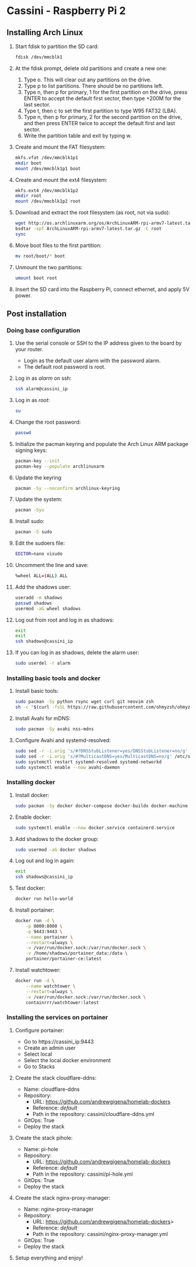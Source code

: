 # Cassini - Raspberry Pi 2

## Installing Arch Linux

1. Start fdisk to partition the SD card:

    ```bash
    fdisk /dev/mmcblk1
    ```

2. At the fdisk prompt, delete old partitions and create a new one:
    1. Type o. This will clear out any partitions on the drive.
    2. Type p to list partitions. There should be no partitions left.
    3. Type n, then p for primary, 1 for the first partition on the drive, press ENTER to accept the default first sector, then type +200M for the last sector.
    4. Type t, then c to set the first partition to type W95 FAT32 (LBA).
    5. Type n, then p for primary, 2 for the second partition on the drive, and then press ENTER twice to accept the default first and last sector.
    6. Write the partition table and exit by typing w.

3. Create and mount the FAT filesystem:

    ```bash
    mkfs.vfat /dev/mmcblk1p1
    mkdir boot
    mount /dev/mmcblk1p1 boot
    ```

4. Create and mount the ext4 filesystem:

    ```bash
    mkfs.ext4 /dev/mmcblk1p2
    mkdir root
    mount /dev/mmcblk1p2 root
    ```

5. Download and extract the root filesystem (as root, not via sudo):

    ```bash
    wget http://os.archlinuxarm.org/os/ArchLinuxARM-rpi-armv7-latest.tar.gz
    bsdtar -xpf ArchLinuxARM-rpi-armv7-latest.tar.gz -C root
    sync
    ```

6. Move boot files to the first partition:

    ```bash
    mv root/boot/* boot
    ```

7. Unmount the two partitions:

    ```bash
    umount boot root
    ```

8. Insert the SD card into the Raspberry Pi, connect ethernet, and apply 5V power.

## Post installation

### Doing base configuration

1. Use the serial console or SSH to the IP address given to the board by your router.
    - Login as the default user alarm with the password alarm.
    - The default root password is root.

2. Log in as _alarm_ on ssh:

    ```bash
    ssh alarm@cassini_ip
    ```

3. Log in as _root_:

    ```bash
    su
    ```

4. Change the root password:

    ```bash
    passwd
    ```

5. Initialize the pacman keyring and populate the Arch Linux ARM package signing keys:

    ```bash
    pacman-key --init
    pacman-key --populate archlinuxarm
    ```

6. Update the keyring

    ```bash
    pacman -Sy --noconfirm archlinux-keyring
    ```

7. Update the system:

    ```bash
    pacman -Syu
    ```

8. Install sudo:

    ```bash
    pacman -S sudo
    ```

9. Edit the sudoers file:

    ```bash
    EDITOR=nano visudo
    ```

10. Uncomment the line and save:

    ```bash
    %wheel ALL=(ALL) ALL
    ```

11. Add the shadows user:

    ```bash
    useradd -m shadows
    passwd shadows
    usermod -aG wheel shadows
    ```

12. Log out from root and log in as shadows:

    ```bash
    exit
    exit
    ssh shadows@cassini_ip
    ```

13. If you can log in as shadows, delete the alarm user:

    ```bash
    sudo userdel -r alarm
    ```

### Installing basic tools and docker

1. Install basic tools:

    ```bash
    sudo pacman -Sy python rsync wget curl git neovim zsh
    sh -c "$(curl -fsSL https://raw.githubusercontent.com/ohmyzsh/ohmyzsh/master/tools/install.sh)"
    ```

2. Install Avahi for mDNS:

    ```bash
    sudo pacman -Sy avahi nss-mdns
    ```

3. Configure Avahi and systemd-resolved:

    ```bash
    sudo sed -r -i.orig 's/#?DNSStubListener=yes/DNSStubListener=no/g' /etc/systemd/resolved.conf
    sudo sed -r -i.orig 's/#?MulticastDNS=yes/MulticastDNS=no/g' /etc/systemd/resolved.conf
    sudo systemctl restart systemd-resolved systemd-networkd
    sudo systemctl enable --now avahi-daemon 
    ```

### Installing docker

1. Install docker:

    ```bash
    sudo pacman -Sy docker docker-compose docker-buildx docker-machine docker-scan
    ```

2. Enable docker:

    ```bash
    sudo systemctl enable --now docker.service containerd.service
    ```

3. Add shadows to the docker group:

    ```bash
    sudo usermod -aG docker shadows
    ```

4. Log out and log in again:

    ```bash
    exit
    ssh shadows@cassini_ip
    ```

5. Test docker:

    ```bash
    docker run hello-world
    ```

6. Install portainer:

    ```bash
    docker run -d \
        -p 8000:8000 \
        -p 9443:9443 \
        --name portainer \
        --restart=always \
        -v /var/run/docker.sock:/var/run/docker.sock \
        -v /home/shadows/portainer_data:/data \
        portainer/portainer-ce:latest
    ```

7. Install watchtower:

    ```bash
    docker run -d \
        --name watchtower \
        --restart=always \
        -v /var/run/docker.sock:/var/run/docker.sock \
        containrrr/watchtower:latest
    ```

### Installing the services on portainer

1. Configure portainer:
    - Go to https://cassini_ip:9443
    - Create an admin user
    - Select local
    - Select the local docker environment
    - Go to Stacks

2. Create the stack cloudflare-ddns:
    - Name: cloudflare-ddns
    - Repository:
        - URL: <https://github.com/andrewgigena/homelab-dockers>
        - Reference: _default_
        - Path in the repository: cassini/cloudflare-ddns.yml
    - GitOps: True
    - Deploy the stack

3. Create the stack pihole:
    - Name: pi-hole
    - Repository:
        - URL: <https://github.com/andrewgigena/homelab-dockers>
        - Reference: _default_  
        - Path in the repository: cassini/pi-hole.yml
    - GitOps: True
    - Deploy the stack

4. Create the stack nginx-proxy-manager:
    - Name: nginx-proxy-manager
    - Repository:
        - URL: <https://github.com/andrewgigena/homelab-dockers>>
        - Reference: _default_
        - Path in the repository: cassini/nginx-proxy-manager.yml
    - GitOps: True
    - Deploy the stack

5. Setup everything and enjoy!
